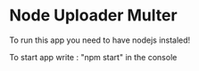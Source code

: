 # Node Uploader Multer

To run this app you need to have nodejs instaled!

To start app write : "npm start" in the console 
